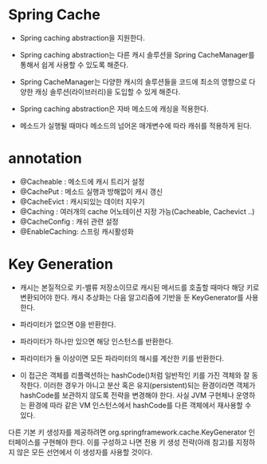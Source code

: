 # Spring Cache
- Spring caching abstraction을 지원한다. 

- Spring caching abstraction는 다른 캐시 솔루션을 Spring CacheManager를 통해서 쉽게 사용할 수 있도록 해준다. 

- Spring CacheManager는 다양한 캐시의 솔루션들을 코드에 최소의 영향으로 다양한 캐싱 솔루션(라이브러리)을 도입할 수 있게 해준다. 

- Spring caching abstraction은 자바 메소드에 캐싱을 적용한다. 

- 메소드가 실행될 때마다 메소드의 넘어온 매개변수에 따라 캐쉬를 적용하게 된다. 


# annotation

- @Cacheable    :	메소드에 캐시 트리거 설정
- @CachePut	    :   메소드 실행과 방해없이 캐시 갱신
- @CacheEvict   :   캐시되있는 데이터 지우기
- @Caching      :   여러개의 cache 어노테이션 지정 가능(Cacheable, Cachevict ..)
- @CacheConfig  :   캐쉬 관련 설정
- @EnableCaching:	스프링 캐시활성화


# Key Generation
- 캐시는 본질적으로 키-밸류 저장소이므로 캐시된 메서드를 호출할 때마다 해당 키로 변환되어야 한다. 캐시 추상화는 다음 알고리즘에 기반을 둔 KeyGenerator를 사용한다.

- 파라미터가 없으면 0을 반환한다.
- 파라미터가 하나만 있으면 해당 인스턴스를 반환한다.
- 파라미터가 둘 이상이면 모든 파라미터의 해시를 계산한 키를 반환한다.
- 이 접근은 객체를 리플랙션하는 hashCode()처럼 일반적인 키를 가진 객체와 잘 동작한다. 이러한 경우가 아니고 분산 혹은 유지(persistent)되는 환경이라면 객체가 hashCode를 보관하지 않도록 전략을 변경해야 한다. 사실 JVM 구현체나 운영하는 환경에 따라 같은 VM 인스턴스에서 hashCode를 다른 객체에서 재사용할 수 있다.

다른 기본 키 생성자를 제공하려면 org.springframework.cache.KeyGenerator 인터페이스를 구현해야 한다. 이를 구성하고 나면 전용 키 생성 전략(아래 참고)를 지정하지 않은 모든 선언에서 이 생성자를 사용할 것이다.